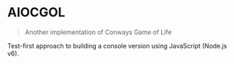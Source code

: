 AIOCGOL
=========

> Another implementation of Conways Game of Life

Test-first approach to building a console version using JavaScript (Node.js v6).
